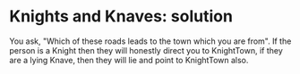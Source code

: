 # Knights and Knaves: solution

You ask, "Which of these roads leads to the town which you are from".
If the person is a Knight then they will honestly direct you to KnightTown, if they are a lying Knave, then they will lie and point to KnightTown also.

